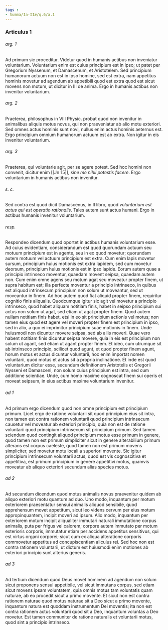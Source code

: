 ```yaml
---
tags : 
- Summa/Ia-IIæ/q.6/a.1
---
```


### Articulus 1

###### arg. 1
Ad primum sic proceditur. Videtur quod in humanis actibus non inveniatur voluntarium. Voluntarium enim est cuius principium est in ipso; ut patet per Gregorium Nyssenum, et Damascenum, et Aristotelem. Sed principium humanorum actuum non est in ipso homine, sed est extra, nam appetitus hominis movetur ad agendum ab appetibili quod est extra quod est sicut movens non motum, ut dicitur in III de anima. Ergo in humanis actibus non invenitur voluntarium.

###### arg. 2
Praeterea, philosophus in VIII Physic. probat quod non invenitur in animalibus aliquis motus novus, qui non praeveniatur ab alio motu exteriori. Sed omnes actus hominis sunt novi, nullus enim actus hominis aeternus est. Ergo principium omnium humanorum actuum est ab extra. Non igitur in eis invenitur voluntarium.

###### arg. 3
Praeterea, qui voluntarie agit, per se agere potest. Sed hoc homini non convenit, dicitur enim [[Jn 15]], *sine me nihil potestis facere*. Ergo voluntarium in humanis actibus non invenitur.

###### s. c.
Sed contra est quod dicit Damascenus, in II libro, quod *voluntarium est actus qui est operatio rationalis*. Tales autem sunt actus humani. Ergo in actibus humanis invenitur voluntarium.

###### resp.
Respondeo dicendum quod oportet in actibus humanis voluntarium esse. Ad cuius evidentiam, considerandum est quod quorundam actuum seu motuum principium est in agente, seu in eo quod movetur; quorundam autem motuum vel actuum principium est extra. Cum enim lapis movetur sursum, principium huius motionis est extra lapidem, sed cum movetur deorsum, principium huius motionis est in ipso lapide. Eorum autem quae a principio intrinseco moventur, quaedam movent seipsa, quaedam autem non. Cum enim omne agens seu motum agat seu moveatur propter finem, ut supra habitum est; illa perfecte moventur a principio intrinseco, in quibus est aliquod intrinsecum principium non solum ut moveantur, sed ut moveantur in finem. Ad hoc autem quod fiat aliquid propter finem, requiritur cognitio finis aliqualis. Quodcumque igitur sic agit vel movetur a principio intrinseco, quod habet aliquam notitiam finis, habet in seipso principium sui actus non solum ut agat, sed etiam ut agat propter finem. Quod autem nullam notitiam finis habet, etsi in eo sit principium actionis vel motus; non tamen eius quod est agere vel moveri propter finem est principium in ipso, sed in alio, a quo ei imprimitur principium suae motionis in finem. Unde huiusmodi non dicuntur movere seipsa, sed ab aliis moveri. Quae vero habent notitiam finis dicuntur seipsa movere, quia in eis est principium non solum ut agant, sed etiam ut agant propter finem. Et ideo, cum utrumque sit ab intrinseco principio, scilicet quod agunt, et quod propter finem agunt, horum motus et actus dicuntur voluntarii, hoc enim importat nomen voluntarii, quod motus et actus sit a propria inclinatione. Et inde est quod voluntarium dicitur esse, secundum definitionem Aristotelis et Gregorii Nysseni et Damasceni, non solum cuius principium est intra, sed cum additione scientiae. Unde, cum homo maxime cognoscat finem sui operis et moveat seipsum, in eius actibus maxime voluntarium invenitur.

###### ad 1
Ad primum ergo dicendum quod non omne principium est principium primum. Licet ergo de ratione voluntarii sit quod principium eius sit intra, non tamen est contra rationem voluntarii quod principium intrinsecum causetur vel moveatur ab exteriori principio, quia non est de ratione voluntarii quod principium intrinsecum sit principium primum. Sed tamen sciendum quod contingit aliquod principium motus esse primum in genere, quod tamen non est primum simpliciter sicut in genere alterabilium primum alterans est corpus caeleste, quod tamen non est primum movens simpliciter, sed movetur motu locali a superiori movente. Sic igitur principium intrinsecum voluntarii actus, quod est vis cognoscitiva et appetitiva, est primum principium in genere appetitivi motus, quamvis moveatur ab aliquo exteriori secundum alias species motus.

###### ad 2
Ad secundum dicendum quod motus animalis novus praevenitur quidem ab aliquo exteriori motu quantum ad duo. Uno modo, inquantum per motum exteriorem praesentatur sensui animalis aliquod sensibile, quod apprehensum movet appetitum, sicut leo videns cervum per eius motum appropinquantem, incipit moveri ad ipsum. Alio modo, inquantum per exteriorem motum incipit aliqualiter immutari naturali immutatione corpus animalis, puta per frigus vel calorem; corpore autem immutato per motum exterioris corporis, immutatur etiam per accidens appetitus sensitivus, qui est virtus organi corporei; sicut cum ex aliqua alteratione corporis commovetur appetitus ad concupiscentiam alicuius rei. Sed hoc non est contra rationem voluntarii, ut dictum est huiusmodi enim motiones ab exteriori principio sunt alterius generis.

###### ad 3
Ad tertium dicendum quod Deus movet hominem ad agendum non solum sicut proponens sensui appetibile, vel sicut immutans corpus, sed etiam sicut movens ipsam voluntatem, quia omnis motus tam voluntatis quam naturae, ab eo procedit sicut a primo movente. Et sicut non est contra rationem naturae quod motus naturae sit a Deo sicut a primo movente, inquantum natura est quoddam instrumentum Dei moventis; ita non est contra rationem actus voluntarii quod sit a Deo, inquantum voluntas a Deo movetur. Est tamen communiter de ratione naturalis et voluntarii motus, quod sint a principio intrinseco.

